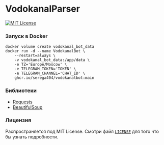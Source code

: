 # VodokanalParser

[![MIT License](https://img.shields.io/github/license/serega404/VodokanalBot)](https://github.com/serega404/VodokanalBot)

### Запуск в Docker

``` Docker
docker volume create vodokanal_bot_data
docker run -d --name VodokanalBot \
    --restart=always \
    -v vodokanal_bot_data:/app/data \
    -e TZ='Europe/Moscow' \
    -e TELEGRAM_TOKEN='TOKEN' \
    -e TELEGRAM_CHANNEL='CHAT_ID' \
    ghcr.io/serega404/vodokanalbot:main
```

### Библиотеки

* [Requests](https://requests.readthedocs.io/en/latest/)
* [BeautifulSoup](https://www.crummy.com/software/BeautifulSoup/)

### Лицензия

Распространяется под MIT License. Смотри файл [`LICENSE`](./LICENSE) для того что бы узнать подробности.
